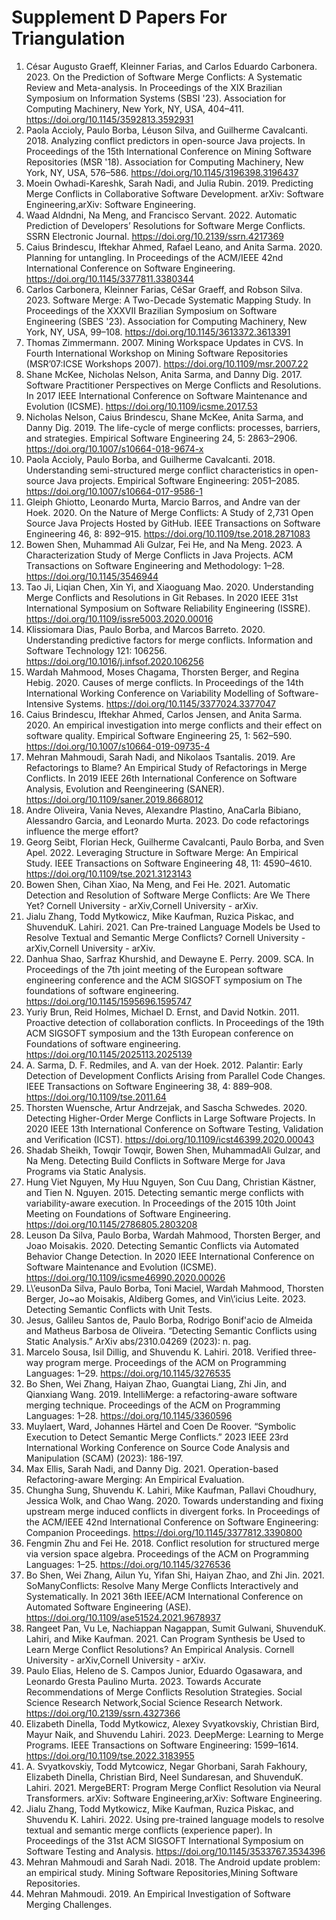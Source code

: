 # Supplement D   Papers For Triangulation

1. César Augusto Graeff, Kleinner Farias, and Carlos Eduardo Carbonera. 2023. On the Prediction of Software Merge Conflicts: A Systematic Review and Meta-analysis. In Proceedings of the XIX Brazilian Symposium on Information Systems (SBSI '23). Association for Computing Machinery, New York, NY, USA, 404–411. https://doi.org/10.1145/3592813.3592931
2. Paola Accioly, Paulo Borba, Léuson Silva, and Guilherme Cavalcanti. 2018. Analyzing conflict predictors in open-source Java projects. In Proceedings of the 15th International Conference on Mining Software Repositories (MSR '18). Association for Computing Machinery, New York, NY, USA, 576–586. https://doi.org/10.1145/3196398.3196437
3. Moein Owhadi-Kareshk, Sarah Nadi, and Julia Rubin. 2019. Predicting Merge Conflicts in Collaborative Software Development. arXiv: Software Engineering,arXiv: Software Engineering.
4. Waad Aldndni, Na Meng, and Francisco Servant. 2022. Automatic Prediction of Developers’ Resolutions for Software Merge Conflicts. SSRN Electronic Journal. https://doi.org/10.2139/ssrn.4217369
5. Caius Brindescu, Iftekhar Ahmed, Rafael Leano, and Anita Sarma. 2020. Planning for untangling. In Proceedings of the ACM/IEEE 42nd International Conference on Software Engineering. https://doi.org/10.1145/3377811.3380344
6. Carlos Carbonera, Kleinner Farias, CéSar Graeff, and Robson Silva. 2023. Software Merge: A Two-Decade Systematic Mapping Study. In Proceedings of the XXXVII Brazilian Symposium on Software Engineering (SBES '23). Association for Computing Machinery, New York, NY, USA, 99–108. https://doi.org/10.1145/3613372.3613391
7. Thomas Zimmermann. 2007. Mining Workspace Updates in CVS. In Fourth International Workshop on Mining Software Repositories (MSR’07:ICSE Workshops 2007). https://doi.org/10.1109/msr.2007.22
8. Shane McKee, Nicholas Nelson, Anita Sarma, and Danny Dig. 2017. Software Practitioner Perspectives on Merge Conflicts and Resolutions. In 2017 IEEE International Conference on Software Maintenance and Evolution (ICSME). https://doi.org/10.1109/icsme.2017.53
9. Nicholas Nelson, Caius Brindescu, Shane McKee, Anita Sarma, and Danny Dig. 2019. The life-cycle of merge conflicts: processes, barriers, and strategies. Empirical Software Engineering 24, 5: 2863–2906. https://doi.org/10.1007/s10664-018-9674-x
10. Paola Accioly, Paulo Borba, and Guilherme Cavalcanti. 2018. Understanding semi-structured merge conflict characteristics in open-source Java projects. Empirical Software Engineering: 2051–2085. https://doi.org/10.1007/s10664-017-9586-1
11. Gleiph Ghiotto, Leonardo Murta, Marcio Barros, and Andre van der Hoek. 2020. On the Nature of Merge Conflicts: A Study of 2,731 Open Source Java Projects Hosted by GitHub. IEEE Transactions on Software Engineering 46, 8: 892–915. https://doi.org/10.1109/tse.2018.2871083
12. Bowen Shen, Muhammad Ali Gulzar, Fei He, and Na Meng. 2023. A Characterization Study of Merge Conflicts in Java Projects. ACM Transactions on Software Engineering and Methodology: 1–28. https://doi.org/10.1145/3546944
13. Tao Ji, Liqian Chen, Xin Yi, and Xiaoguang Mao. 2020. Understanding Merge Conflicts and Resolutions in Git Rebases. In 2020 IEEE 31st International Symposium on Software Reliability Engineering (ISSRE). https://doi.org/10.1109/issre5003.2020.00016
14. Klissiomara Dias, Paulo Borba, and Marcos Barreto. 2020. Understanding predictive factors for merge conflicts. Information and Software Technology 121: 106256. https://doi.org/10.1016/j.infsof.2020.106256
15. Wardah Mahmood, Moses Chagama, Thorsten Berger, and Regina Hebig. 2020. Causes of merge conflicts. In Proceedings of the 14th International Working Conference on Variability Modelling of Software-Intensive Systems. https://doi.org/10.1145/3377024.3377047
16. Caius Brindescu, Iftekhar Ahmed, Carlos Jensen, and Anita Sarma. 2020. An empirical investigation into merge conflicts and their effect on software quality. Empirical Software Engineering 25, 1: 562–590. https://doi.org/10.1007/s10664-019-09735-4
17. Mehran Mahmoudi, Sarah Nadi, and Nikolaos Tsantalis. 2019. Are Refactorings to Blame? An Empirical Study of Refactorings in Merge Conflicts. In 2019 IEEE 26th International Conference on Software Analysis, Evolution and Reengineering (SANER). https://doi.org/10.1109/saner.2019.8668012
18. Andre Oliveira, Vania Neves, Alexandre Plastino, AnaCarla Bibiano, Alessandro Garcia, and Leonardo Murta. 2023. Do code refactorings influence the merge effort?
19. Georg Seibt, Florian Heck, Guilherme Cavalcanti, Paulo Borba, and Sven Apel. 2022. Leveraging Structure in Software Merge: An Empirical Study. IEEE Transactions on Software Engineering 48, 11: 4590–4610. https://doi.org/10.1109/tse.2021.3123143
20. Bowen Shen, Cihan Xiao, Na Meng, and Fei He. 2021. Automatic Detection and Resolution of Software Merge Conflicts: Are We There Yet? Cornell University - arXiv,Cornell University - arXiv.
21. Jialu Zhang, Todd Mytkowicz, Mike Kaufman, Ruzica Piskac, and ShuvenduK. Lahiri. 2021. Can Pre-trained Language Models be Used to Resolve Textual and Semantic Merge Conflicts? Cornell University - arXiv,Cornell University - arXiv.
22. Danhua Shao, Sarfraz Khurshid, and Dewayne E. Perry. 2009. SCA. In Proceedings of the 7th joint meeting of the European software engineering conference and the ACM SIGSOFT symposium on The foundations of software engineering. https://doi.org/10.1145/1595696.1595747
23. Yuriy Brun, Reid Holmes, Michael D. Ernst, and David Notkin. 2011. Proactive detection of collaboration conflicts. In Proceedings of the 19th ACM SIGSOFT symposium and the 13th European conference on Foundations of software engineering. https://doi.org/10.1145/2025113.2025139
24. A. Sarma, D. F. Redmiles, and A. van der Hoek. 2012. Palantir: Early Detection of Development Conflicts Arising from Parallel Code Changes. IEEE Transactions on Software Engineering 38, 4: 889–908. https://doi.org/10.1109/tse.2011.64
25. Thorsten Wuensche, Artur Andrzejak, and Sascha Schwedes. 2020. Detecting Higher-Order Merge Conflicts in Large Software Projects. In 2020 IEEE 13th International Conference on Software Testing, Validation and Verification (ICST). https://doi.org/10.1109/icst46399.2020.00043
26. Shadab Sheikh, Towqir Towqir, Bowen Shen, MuhammadAli Gulzar, and Na Meng. Detecting Build Conflicts in Software Merge for Java Programs via Static Analysis.
27. Hung Viet Nguyen, My Huu Nguyen, Son Cuu Dang, Christian Kästner, and Tien N. Nguyen. 2015. Detecting semantic merge conflicts with variability-aware execution. In Proceedings of the 2015 10th Joint Meeting on Foundations of Software Engineering. https://doi.org/10.1145/2786805.2803208
28. Leuson Da Silva, Paulo Borba, Wardah Mahmood, Thorsten Berger, and Joao Moisakis. 2020. Detecting Semantic Conflicts via Automated Behavior Change Detection. In 2020 IEEE International Conference on Software Maintenance and Evolution (ICSME). https://doi.org/10.1109/icsme46990.2020.00026
29. L\’eusonDa Silva, Paulo Borba, Toni Maciel, Wardah Mahmood, Thorsten Berger, Jo\~ao Moisakis, Aldiberg Gomes, and Vin\’icius Leite. 2023. Detecting Semantic Conflicts with Unit Tests.
30. Jesus, Galileu Santos de, Paulo Borba, Rodrigo Bonif'acio de Almeida and Matheus Barbosa de Oliveira. “Detecting Semantic Conflicts using Static Analysis.” ArXiv abs/2310.04269 (2023): n. pag.
31. Marcelo Sousa, Isil Dillig, and Shuvendu K. Lahiri. 2018. Verified three-way program merge. Proceedings of the ACM on Programming Languages: 1–29. https://doi.org/10.1145/3276535
32. Bo Shen, Wei Zhang, Haiyan Zhao, Guangtai Liang, Zhi Jin, and Qianxiang Wang. 2019. IntelliMerge: a refactoring-aware software merging technique. Proceedings of the ACM on Programming Languages: 1–28. https://doi.org/10.1145/3360596
33. Muylaert, Ward, Johannes Härtel and Coen De Roover. “Symbolic Execution to Detect Semantic Merge Conflicts.” 2023 IEEE 23rd International Working Conference on Source Code Analysis and Manipulation (SCAM) (2023): 186-197.
34. Max Ellis, Sarah Nadi, and Danny Dig. 2021. Operation-based Refactoring-aware Merging: An Empirical Evaluation.
35. Chungha Sung, Shuvendu K. Lahiri, Mike Kaufman, Pallavi Choudhury, Jessica Wolk, and Chao Wang. 2020. Towards understanding and fixing upstream merge induced conflicts in divergent forks. In Proceedings of the ACM/IEEE 42nd International Conference on Software Engineering: Companion Proceedings. https://doi.org/10.1145/3377812.3390800
36. Fengmin Zhu and Fei He. 2018. Conflict resolution for structured merge via version space algebra. Proceedings of the ACM on Programming Languages: 1–25. https://doi.org/10.1145/3276536
37. Bo Shen, Wei Zhang, Ailun Yu, Yifan Shi, Haiyan Zhao, and Zhi Jin. 2021. SoManyConflicts: Resolve Many Merge Conflicts Interactively and Systematically. In 2021 36th IEEE/ACM International Conference on Automated Software Engineering (ASE). https://doi.org/10.1109/ase51524.2021.9678937
38. Rangeet Pan, Vu Le, Nachiappan Nagappan, Sumit Gulwani, ShuvenduK. Lahiri, and Mike Kaufman. 2021. Can Program Synthesis be Used to Learn Merge Conflict Resolutions? An Empirical Analysis. Cornell University - arXiv,Cornell University - arXiv.
39. Paulo Elias, Heleno  de S. Campos Junior, Eduardo Ogasawara, and Leonardo  Gresta Paulino Murta. 2023. Towards Accurate Recommendations of Merge Conflicts Resolution Strategies. Social Science Research Network,Social Science Research Network. https://doi.org/10.2139/ssrn.4327366
40. Elizabeth Dinella, Todd Mytkowicz, Alexey Svyatkovskiy, Christian Bird, Mayur Naik, and Shuvendu Lahiri. 2023. DeepMerge: Learning to Merge Programs. IEEE Transactions on Software Engineering: 1599–1614. https://doi.org/10.1109/tse.2022.3183955
41. A. Svyatkovskiy, Todd Mytcowicz, Negar Ghorbani, Sarah Fakhoury, Elizabeth Dinella, Christian Bird, Neel Sundaresan, and ShuvenduK. Lahiri. 2021. MergeBERT: Program Merge Conflict Resolution via Neural Transformers. arXiv: Software Engineering,arXiv: Software Engineering.
42. Jialu Zhang, Todd Mytkowicz, Mike Kaufman, Ruzica Piskac, and Shuvendu K. Lahiri. 2022. Using pre-trained language models to resolve textual and semantic merge conflicts (experience paper). In Proceedings of the 31st ACM SIGSOFT International Symposium on Software Testing and Analysis. https://doi.org/10.1145/3533767.3534396
43. Mehran Mahmoudi and Sarah Nadi. 2018. The Android update problem: an empirical study. Mining Software Repositories,Mining Software Repositories.
44. Mehran Mahmoudi. 2019. An Empirical Investigation of Software Merging Challenges.